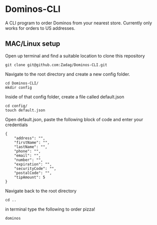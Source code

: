 # Dominos-CLI

A CLI program to order Dominos from your nearest store.  Currently only works for orders to US addresses. 

## MAC/Linux setup

Open up terminal and find a suitable location to clone this repository 

`git clone git@github.com:Zadag/Dominos-CLI.git`

Navigate to the root directory and create a new config folder.

```
cd Dominos-CLI/
mkdir config
```

Inside of that config folder, create a file called default.json

```
cd config/
touch default.json
```

Open default.json, paste the following block of code and enter your credentials

```
{
    "address": "",
    "firstName": "",
    "lastName": "",
    "phone": "",
    "email": "",
    "number": "",
    "expiration": "",
    "securityCode": "",
    "postalCode": "",
    "tipAmount": 5
}
```

Navigate back to the root directory 

```
cd ..
```

in terminal type the following to order pizza!

`dominos`

